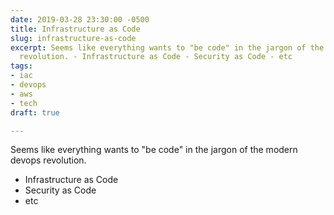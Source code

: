 ```yaml
---
date: 2019-03-28 23:30:00 -0500
title: Infrastructure as Code
slug: infrastructure-as-code
excerpt: Seems like everything wants to "be code" in the jargon of the modern devops
  revolution. - Infrastructure as Code - Security as Code - etc
tags:
- iac
- devops
- aws
- tech
draft: true

---
```

Seems like everything wants to "be code" in the jargon of the modern devops revolution.  
 - Infrastructure as Code  
 - Security as Code  
 - etc
